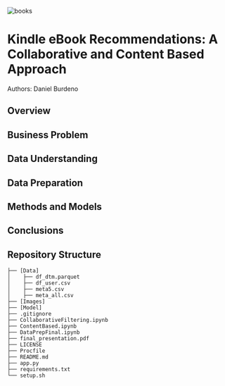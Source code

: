![books](https://github.com/danielburdeno/Kindle-Recommendations/blob/main/Images/ebooks.jpg)

# Kindle eBook Recommendations: A Collaborative and Content Based Approach
Authors: Daniel Burdeno


## Overview




## Business Problem






## Data Understanding





## Data Preparation





## Methods and Models





## Conclusions



## Repository Structure
```
├── [Data]
│    ├── df_dtm.parquet
│    ├── df_user.csv
│    ├── meta5.csv
│    ├── meta_all.csv
├── [Images]
├── [Model]
├── .gitignore
├── CollaborativeFiltering.ipynb
├── ContentBased.ipynb
├── DataPrepFinal.ipynb
├── final_presentation.pdf
├── LICENSE
├── Procfile
├── README.md
├── app.py
├── requirements.txt
└── setup.sh
```
